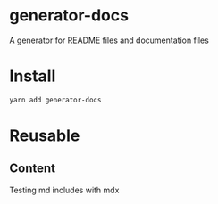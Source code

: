 <!--- This markdown file was auto-generated from "ROOT.mdx" -->

# generator-docs

A generator for README files and documentation files 

# Install

```bash
yarn add generator-docs
```

# Reusable

## Content

Testing md includes with mdx